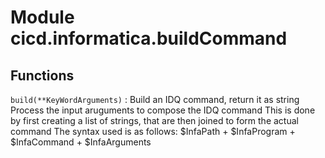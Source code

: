 Module cicd.informatica.buildCommand
====================================

Functions
---------

    
`build(**KeyWordArguments)`
:   Build an IDQ command, return it as string
    Process the input aruguments to compose the IDQ command
    This is done by first creating a list of strings, that are then joined to form the actual
    command
    The syntax used is as follows:
    $InfaPath + $InfaProgram + $InfaCommand + $InfaArguments